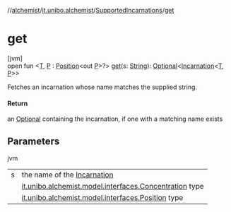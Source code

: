 //[alchemist](../../../index.md)/[it.unibo.alchemist](../index.md)/[SupportedIncarnations](index.md)/[get](get.md)

# get

[jvm]\
open fun <[T](get.md), [P](get.md) : [Position](../../it.unibo.alchemist.model.interfaces/-position/index.md)<out [P](../../it.unibo.alchemist.model.interfaces/-route/index.md)>?> [get](get.md)(s: [String](https://docs.oracle.com/javase/8/docs/api/java/lang/String.html)): [Optional](https://docs.oracle.com/javase/8/docs/api/java/util/Optional.html)<[Incarnation](../../it.unibo.alchemist.model.interfaces/-incarnation/index.md)<[T](../../it.unibo.alchemist.model.implementations.movestrategies.target/-follow-target/index.md), [P](../../it.unibo.alchemist.model.interfaces/-route/index.md)>>

Fetches an incarnation whose name matches the supplied string.

#### Return

an [Optional](https://docs.oracle.com/javase/8/docs/api/java/util/Optional.html) containing the incarnation, if one with a matching name exists

## Parameters

jvm

| | |
|---|---|
| s | the name of the [Incarnation](../../it.unibo.alchemist.model.interfaces/-incarnation/index.md) |
| <T> | [it.unibo.alchemist.model.interfaces.Concentration](../../it.unibo.alchemist.model.interfaces/-concentration/index.md) type |
| <P> | [it.unibo.alchemist.model.interfaces.Position](../../it.unibo.alchemist.model.interfaces/-position/index.md) type |

